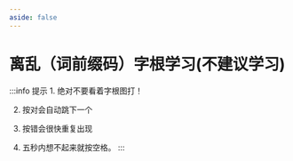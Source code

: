 ```yaml
---
aside: false
---
```

<script setup>
import Train from "../components/train/TrainZigen.vue"
import {high} from "./high.ts"
</script>
# 离乱（词前缀码）字根学习(不建议学习)
<Train zigenFont = "TumanPUA" zigenJson="/ll/zigen.json" :high trainBoth hasClass/>
:::info 提示
1. 绝对不要看着字根图打！

2. 按对会自动跳下一个

3. 按错会很快重复出现

4. 五秒内想不起来就按空格。
:::
